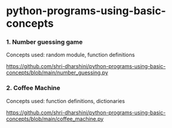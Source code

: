 # python-programs-using-basic-concepts

<h3> 1. Number guessing game </h3>

  Concepts used: random module, function definitions
  
  https://github.com/shri-dharshini/python-programs-using-basic-concepts/blob/main/number_guessing.py
  
<h3>2. Coffee Machine</h3>

  Concepts used: function definitions, dictionaries
  
  https://github.com/shri-dharshini/python-programs-using-basic-concepts/blob/main/coffee_machine.py
  
